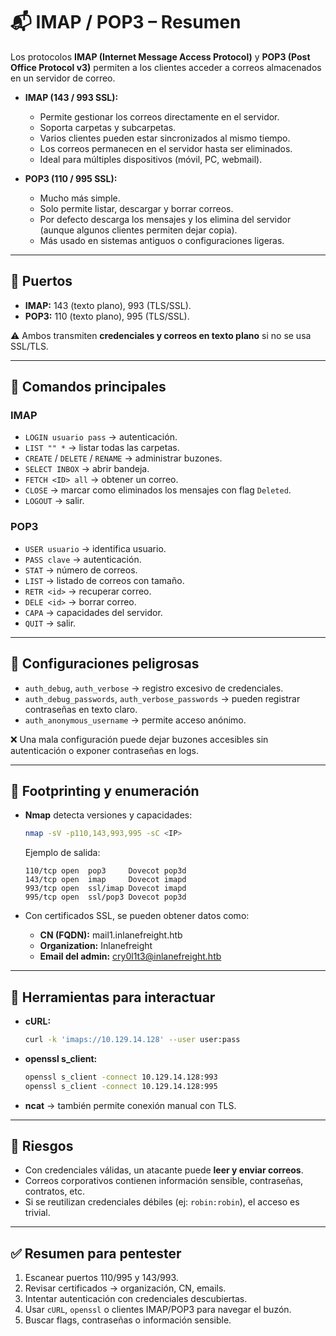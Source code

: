 # 📬 IMAP / POP3 – Resumen

Los protocolos **IMAP (Internet Message Access Protocol)** y **POP3 (Post Office Protocol v3)** permiten a los clientes acceder a correos almacenados en un servidor de correo.  

- **IMAP (143 / 993 SSL):**  
  - Permite gestionar los correos directamente en el servidor.  
  - Soporta carpetas y subcarpetas.  
  - Varios clientes pueden estar sincronizados al mismo tiempo.  
  - Los correos permanecen en el servidor hasta ser eliminados.  
  - Ideal para múltiples dispositivos (móvil, PC, webmail).  

- **POP3 (110 / 995 SSL):**  
  - Mucho más simple.  
  - Solo permite listar, descargar y borrar correos.  
  - Por defecto descarga los mensajes y los elimina del servidor (aunque algunos clientes permiten dejar copia).  
  - Más usado en sistemas antiguos o configuraciones ligeras.  

---

## 📌 Puertos
- **IMAP:** 143 (texto plano), 993 (TLS/SSL).  
- **POP3:** 110 (texto plano), 995 (TLS/SSL).  

⚠️ Ambos transmiten **credenciales y correos en texto plano** si no se usa SSL/TLS.  

---

## 📌 Comandos principales
### IMAP
- `LOGIN usuario pass` → autenticación.  
- `LIST "" *` → listar todas las carpetas.  
- `CREATE` / `DELETE` / `RENAME` → administrar buzones.  
- `SELECT INBOX` → abrir bandeja.  
- `FETCH <ID> all` → obtener un correo.  
- `CLOSE` → marcar como eliminados los mensajes con flag `Deleted`.  
- `LOGOUT` → salir.  

### POP3
- `USER usuario` → identifica usuario.  
- `PASS clave` → autenticación.  
- `STAT` → número de correos.  
- `LIST` → listado de correos con tamaño.  
- `RETR <id>` → recuperar correo.  
- `DELE <id>` → borrar correo.  
- `CAPA` → capacidades del servidor.  
- `QUIT` → salir.  

---

## 📌 Configuraciones peligrosas
- `auth_debug`, `auth_verbose` → registro excesivo de credenciales.  
- `auth_debug_passwords`, `auth_verbose_passwords` → pueden registrar contraseñas en texto claro.  
- `auth_anonymous_username` → permite acceso anónimo.  

❌ Una mala configuración puede dejar buzones accesibles sin autenticación o exponer contraseñas en logs.  

---

## 📌 Footprinting y enumeración
- **Nmap** detecta versiones y capacidades:  
  ```bash
  nmap -sV -p110,143,993,995 -sC <IP>
  ```
  Ejemplo de salida:  
  ```
  110/tcp open  pop3     Dovecot pop3d
  143/tcp open  imap     Dovecot imapd
  993/tcp open  ssl/imap Dovecot imapd
  995/tcp open  ssl/pop3 Dovecot pop3d
  ```

- Con certificados SSL, se pueden obtener datos como:  
  - **CN (FQDN):** mail1.inlanefreight.htb  
  - **Organization:** Inlanefreight  
  - **Email del admin:** cry0l1t3@inlanefreight.htb  

---

## 📌 Herramientas para interactuar
- **cURL:**  
  ```bash
  curl -k 'imaps://10.129.14.128' --user user:pass
  ```
- **openssl s_client:**  
  ```bash
  openssl s_client -connect 10.129.14.128:993
  openssl s_client -connect 10.129.14.128:995
  ```
- **ncat** → también permite conexión manual con TLS.  

---

## 📌 Riesgos
- Con credenciales válidas, un atacante puede **leer y enviar correos**.  
- Correos corporativos contienen información sensible, contraseñas, contratos, etc.  
- Si se reutilizan credenciales débiles (ej: `robin:robin`), el acceso es trivial.  

---

## ✅ Resumen para pentester
1. Escanear puertos 110/995 y 143/993.  
2. Revisar certificados → organización, CN, emails.  
3. Intentar autenticación con credenciales descubiertas.  
4. Usar `cURL`, `openssl` o clientes IMAP/POP3 para navegar el buzón.  
5. Buscar flags, contraseñas o información sensible.  
